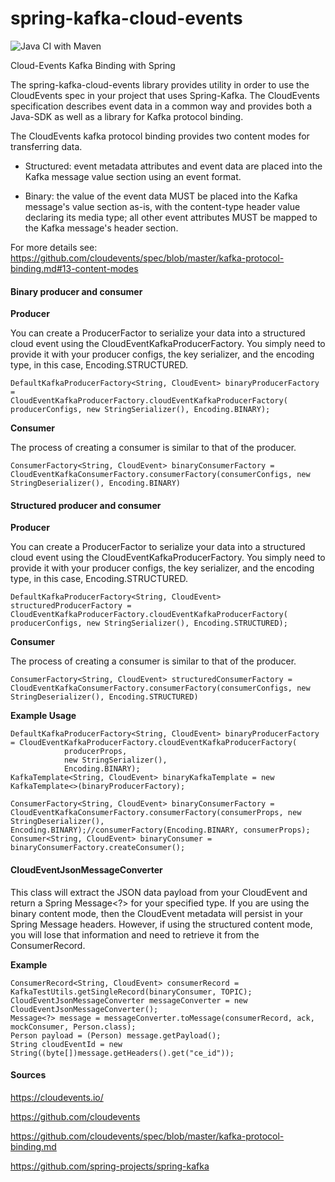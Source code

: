 # spring-kafka-cloud-events

![Java CI with Maven](https://github.com/wkennedy/spring-kafka-cloud-events/workflows/Java%20CI%20with%20Maven/badge.svg)

Cloud-Events Kafka Binding with Spring

The spring-kafka-cloud-events library provides utility in order to use the CloudEvents spec in your project that uses Spring-Kafka. The CloudEvents specification describes event data in a common way and provides both a Java-SDK as well as a library for Kafka protocol binding.

The CloudEvents kafka protocol binding provides two content modes for transferring data.

- Structured: event metadata attributes and event data are placed into the Kafka message value section using an event format.

- Binary: the value of the event data MUST be placed into the Kafka message's value section as-is, with the content-type header value declaring its media type; all other event attributes MUST be mapped to the Kafka message's header section.

For more details see: https://github.com/cloudevents/spec/blob/master/kafka-protocol-binding.md#13-content-modes

#### Binary producer and consumer

**Producer**

You can create a ProducerFactor to serialize your data into a structured cloud event using the CloudEventKafkaProducerFactory. You simply need to provide it with your producer configs, the key serializer, and the encoding type, in this case, Encoding.STRUCTURED.

    DefaultKafkaProducerFactory<String, CloudEvent> binaryProducerFactory =
    CloudEventKafkaProducerFactory.cloudEventKafkaProducerFactory(
    producerConfigs, new StringSerializer(), Encoding.BINARY);


**Consumer**

The process of creating a consumer is similar to that of the producer. 

    ConsumerFactory<String, CloudEvent> binaryConsumerFactory = CloudEventKafkaConsumerFactory.consumerFactory(consumerConfigs, new StringDeserializer(), Encoding.BINARY)
    
#### Structured producer and consumer

**Producer**

You can create a ProducerFactor to serialize your data into a structured cloud event using the CloudEventKafkaProducerFactory. You simply need to provide it with your producer configs, the key serializer, and the encoding type, in this case, Encoding.STRUCTURED.

    DefaultKafkaProducerFactory<String, CloudEvent> structuredProducerFactory =
    CloudEventKafkaProducerFactory.cloudEventKafkaProducerFactory(
    producerConfigs, new StringSerializer(), Encoding.STRUCTURED);


**Consumer**

The process of creating a consumer is similar to that of the producer. 

    ConsumerFactory<String, CloudEvent> structuredConsumerFactory = CloudEventKafkaConsumerFactory.consumerFactory(consumerConfigs, new StringDeserializer(), Encoding.STRUCTURED)
    
**Example Usage**

    DefaultKafkaProducerFactory<String, CloudEvent> binaryProducerFactory = CloudEventKafkaProducerFactory.cloudEventKafkaProducerFactory(
                producerProps,
                new StringSerializer(),
                Encoding.BINARY);
    KafkaTemplate<String, CloudEvent> binaryKafkaTemplate = new KafkaTemplate<>(binaryProducerFactory);

    ConsumerFactory<String, CloudEvent> binaryConsumerFactory = CloudEventKafkaConsumerFactory.consumerFactory(consumerProps, new StringDeserializer(), Encoding.BINARY);//consumerFactory(Encoding.BINARY, consumerProps);
    Consumer<String, CloudEvent> binaryConsumer = binaryConsumerFactory.createConsumer();

#### CloudEventJsonMessageConverter

This class will extract the JSON data payload from your CloudEvent and return a Spring Message<?> for your specified type. If you are using the binary content mode, then the CloudEvent metadata will persist in your Spring Message headers. However, if using the structured content mode, you will lose that information and need to retrieve it from the ConsumerRecord.

**Example**

    ConsumerRecord<String, CloudEvent> consumerRecord = KafkaTestUtils.getSingleRecord(binaryConsumer, TOPIC);
    CloudEventJsonMessageConverter messageConverter = new CloudEventJsonMessageConverter();
    Message<?> message = messageConverter.toMessage(consumerRecord, ack, mockConsumer, Person.class);
    Person payload = (Person) message.getPayload();
    String cloudEventId = new String((byte[])message.getHeaders().get("ce_id"));
    
#### Sources

https://cloudevents.io/

https://github.com/cloudevents

https://github.com/cloudevents/spec/blob/master/kafka-protocol-binding.md

https://github.com/spring-projects/spring-kafka
